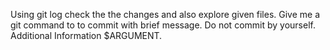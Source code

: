 Using git log check the the changes and also explore given files. Give me a git command to to commit with brief message. Do not commit by yourself. Additional Information $ARGUMENT.
